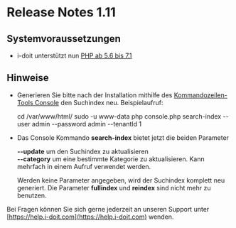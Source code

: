 # Release Notes 1.11

Systemvoraussetzungen
---------------------

*   i-doit unterstützt nun [PHP ab 5.6 bis 7.1](../../installation/systemvoraussetzungen.md)
    

Hinweise
--------

*   Generieren Sie bitte nach der Installation mithilfe des [Kommandozeilen-Tools Console](../../automatisierung-und-integration/cli/console/index.md) den Suchindex neu. Beispielaufruf:  
    
    cd /var/www/html/
    sudo -u www-data php console.php search-index --user admin --password admin --tenantId 1
    
*   Das Console Kommando **search-index** bietet jetzt die beiden Parameter  
      
    **--update** um den Suchindex zu aktualisieren  
    **--category** um eine bestimmte Kategorie zu aktualisieren. Kann mehrfach in einem Aufruf verwendet werden.  
      
    Werden keine Parameter angegeben, wird der Suchindex komplett neu generiert. Die Parameter **fullindex** und **reindex** sind nicht mehr zu benutzen.
    

Bei Fragen können Sie sich gerne jederzeit an unseren Support unter [https://help.i-doit.com](https://help.i-doit.com) wenden.